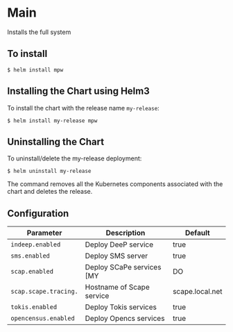 # Main
Installs the full system

## To install

```console
$ helm install mpw
```

## Installing the Chart using Helm3

To install the chart with the release name `my-release`:

```console
$ helm install my-release mpw
```

## Uninstalling the Chart

To uninstall/delete the my-release deployment:

```console
$ helm uninstall my-release
```

The command removes all the Kubernetes components associated with the chart and deletes the release.

## Configuration

| Parameter                                 | Description                                   | Default                                                 |
|-------------------------------------------|-----------------------------------------------|---------------------------------------------------------|
| `indeep.enabled` | Deploy DeeP service | true |
| `sms.enabled` | Deploy SMS server | true |
| `scap.enabled` | Deploy SCaPe services [MY | DO | INT] | true |
| `scap.scape.tracing.` | Hostname of Scape service | scape.local.net |
| `tokis.enabled` | Deploy Tokis services | true |
| `opencensus.enabled` | Deploy Opencs services | true |
